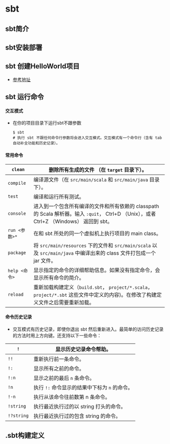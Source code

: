 # sbt



## sbt简介





## sbt安装部署





## sbt 创建HelloWorld项目

* [参考地址](https://www.scala-sbt.org/1.x/docs/zh-cn/Running.html)





## sbt 运行命令

#### 交互模式

* 在你的项目目录下运行sbt不跟参数

  ```shell
  $ sbt
  # 执行 sbt 不跟任何命令行参数将会进入交互模式。交互模式有一个命令行（含有 tab 自动补全功能和历史记录）。
  ```

#### 常用命令

| `clean`       | 删除所有生成的文件 （在 `target` 目录下）。                  |
| ------------- | ------------------------------------------------------------ |
| `compile`     | 编译源文件（在 `src/main/scala` 和 `src/main/java` 目录下）。 |
| `test`        | 编译和运行所有测试。                                         |
| `console`     | 进入到一个包含所有编译的文件和所有依赖的 classpath 的 Scala 解析器。输入 `:quit`， Ctrl+D （Unix），或者 Ctrl+Z （Windows） 返回到 sbt。 |
| `run <参数>*` | 在和 sbt 所处的同一个虚拟机上执行项目的 main class。         |
| `package`     | 将 `src/main/resources` 下的文件和 `src/main/scala` 以及 `src/main/java` 中编译出来的 class 文件打包成一个 jar 文件。 |
| `help <命令>` | 显示指定的命令的详细帮助信息。如果没有指定命令，会显示所有命令的简介。 |
| `reload`      | 重新加载构建定义（`build.sbt`， `project/*.scala`， `project/*.sbt` 这些文件中定义的内容)。在修改了构建定义文件之后需要重新加载。 |



#### 命令历史记录

* 交互模式有历史记录，即使你退出 sbt 然后重新进入。最简单的访问历史记录的方法时用上方向键。还支持以下一些命令：

| `!`        | 显示历史记录命令帮助。                        |
| ---------- | --------------------------------------------- |
| `!!`       | 重新执行前一条命令。                          |
| `!:`       | 显示所有之前的命令。                          |
| `!:n`      | 显示之前的最后 `n` 条命令。                   |
| `!n`       | 执行 `!:` 命令显示的结果中下标为 `n` 的命令。 |
| `!-n`      | 执行从该命令往前数第 n 条命令。               |
| `!string`  | 执行最近执行过的以 string 打头的命令。        |
| `!?string` | 执行最近执行过的包含 string 的命令。          |



## .sbt构建定义

